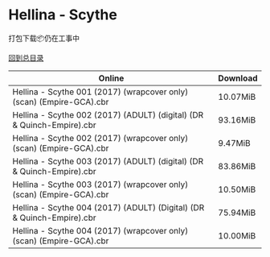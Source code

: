 # Hellina - Scythe

打包下载📦仍在工事中

[回到总目录](/Catalogs.md)







Online | Download
--- | ---
Hellina - Scythe 001 (2017) (wrapcover only) (scan) (Empire-GCA).cbr | 10.07MiB
Hellina - Scythe 002 (2017) (ADULT) (digital) (DR & Quinch-Empire).cbr | 93.16MiB
Hellina - Scythe 002 (2017) (wrapcover only) (scan) (Empire-GCA).cbr | 9.47MiB
Hellina - Scythe 003 (2017) (ADULT) (digital) (DR & Quinch-Empire).cbr | 83.86MiB
Hellina - Scythe 003 (2017) (wrapcover only) (scan) (Empire-GCA).cbr | 10.50MiB
Hellina - Scythe 004 (2017) (ADULT) (Digital) (DR & Quinch-Empire).cbr | 75.94MiB
Hellina - Scythe 004 (2017) (wrapcover only) (scan) (Empire-GCA).cbr | 10.00MiB